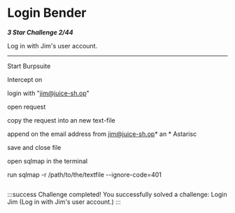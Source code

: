 # Login Bender

***3 Star Challenge 2/44***

Log in with Jim's user account.

---

Start Burpsuite

Intercept on 

login with "jim@juice-sh.op"

open request

copy the request into an new text-file

append on the email address from jim@juice-sh.op* an * Astarisc 

save and close file

open sqlmap in the terminal

run sqlmap -r /path/to/the/textfile --ignore-code=401

````

````

:::success Challenge completed!
You successfully solved a challenge: Login Jim (Log in with Jim's user account.)
:::
